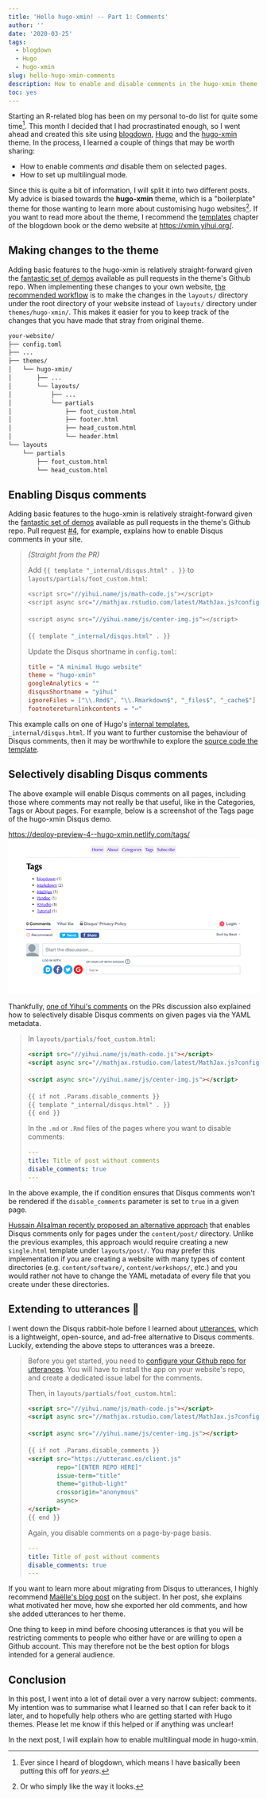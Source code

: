 ```yaml
---
title: 'Hello hugo-xmin! -- Part 1: Comments'
author: ''
date: '2020-03-25'
tags:
  - blogdown
  - Hugo
  - hugo-xmin
slug: hello-hugo-xmin-comments
description: How to enable and disable comments in the hugo-xmin theme.
toc: yes
---
```


Starting an R-related blog has been on my personal to-do list for quite some time[^years]. This month I decided that I had procrastinated enough, so I went ahead and created this site using [blogdown](https://github.com/rstudio/blogdown), [Hugo](https://gohugo.io/) and the [hugo-xmin](https://github.com/yihui/hugo-xmin) theme. In the process, I learned a couple of things that may be worth sharing:

[^years]: Ever since I heard of blogdown, which means I have basically been putting this off for *years*.

- How to enable comments *and* disable them on selected pages.
- How to set up multilingual mode.

Since this is quite a bit of information, I will split it into two different posts. My advice is biased towards the **hugo-xmin** theme, which is a "boilerplate" theme for those wanting to learn more about customising hugo websites[^looks]. If you want to read more about the theme, I recommend the [templates](https://bookdown.org/yihui/blogdown/templates.html)  chapter of the blogdown book or the demo website at <https://xmin.yihui.org/>.

[^looks]: Or who simply like the way it looks.

## Making changes to the theme

Adding basic features to the hugo-xmin is relatively straight-forward given the [fantastic set of  demos](https://github.com/yihui/hugo-xmin/pulls?q=is%3Apr+is%3Aopen+label%3Afeature) available as pull requests in the theme's Github repo. When implementing these changes to your own website, [the recommended workflow](https://bookdown.org/yihui/blogdown/custom-layouts.html) is to make the changes in the `layouts/` directory under the root directory of your website instead of `layouts/` directory under `themes/hugo-xmin/`. This makes it easier for you to keep track of the changes that you have made that stray from original theme.

```txt {hl_lines = ["14-17"]}
your-website/
├── config.toml
├── ...
├── themes/
│   └── hugo-xmin/
│       ├── ...
│       └── layouts/
│           ├── ...
│           └── partials
│               ├── foot_custom.html
│               ├── footer.html
│               ├── head_custom.html
│               └── header.html
└── layouts
    └── partials
        ├── foot_custom.html
        └── head_custom.html
```


## Enabling Disqus comments

Adding basic features to the hugo-xmin is relatively straight-forward given the [fantastic set of  demos](https://github.com/yihui/hugo-xmin/pulls?q=is%3Apr+is%3Aopen+label%3Afeature) available as pull requests in the theme's Github repo. Pull request [#4](https://github.com/yihui/hugo-xmin/pull/4), for example, explains how to enable Disqus comments in your site.

> *(Straight from the PR)*
>
> Add `{{ template "_internal/disqus.html" . }}` to `layouts/partials/foot_custom.html`:
> 
> ```go {hl_lines = [6]}
> <script src="//yihui.name/js/math-code.js"></script>
> <script async src="//mathjax.rstudio.com/latest/MathJax.js?config=TeX-MML-AM_CHTML"></script>
> 
> <script async src="//yihui.name/js/center-img.js"></script>
> 
> {{ template "_internal/disqus.html" . }}
> ```
> 
> Update the Disqus shortname in `config.toml`:
>
> ```toml {hl_lines = [4]}
> title = "A minimal Hugo website"
> theme = "hugo-xmin"
> googleAnalytics = ""
> disqusShortname = "yihui"
> ignoreFiles = ["\\.Rmd$", "\\.Rmarkdown$", "_files$", "_cache$"]
> footnotereturnlinkcontents = "↩"
> ```

This example calls on one of Hugo's [internal templates](https://gohugo.io/templates/internal/), `_internal/disqus.html`. If you want to further customise the behaviour of Disqus comments, then it may be worthwhile to explore the [source code the template](https://github.com/gohugoio/hugo/blob/master/tpl/tplimpl/embedded/templates/disqus.html).


## Selectively disabling Disqus comments

The above example will enable Disqus comments on all pages, including those where comments may not really be that useful, like in the Categories, Tags or About pages. For example, below is a screenshot of the Tags page of the hugo-xmin Disqus demo. 

<https://deploy-preview-4--hugo-xmin.netlify.com/tags/>
![Screenshot of demo site with Disqus comments](disqus.png)

Thankfully, [one of Yihui's comments](https://github.com/yihui/hugo-xmin/pull/4#issuecomment-322301277) on the PRs discussion also explained how to selectively disable Disqus comments on given pages via the YAML metadata.

> In `layouts/partials/foot_custom.html`:
> 
> ```html {hl_lines = ["6-8"]}
> <script src="//yihui.name/js/math-code.js"></script>
> <script async src="//mathjax.rstudio.com/latest/MathJax.js?config=TeX-MML-AM_CHTML"></script>
> 
> <script async src="//yihui.name/js/center-img.js"></script>
> 
> {{ if not .Params.disable_comments }}
> {{ template "_internal/disqus.html" . }}
> {{ end }}
> ```
> 
> In the `.md` or `.Rmd` files of the pages where you want to disable comments:
> 
> ```yaml {hl_lines=[3]}
> ---
> title: Title of post without comments
> disable_comments: true
> ---
> ```

In the above example, the if condition ensures that Disqus comments won't be rendered if the `disable_comments` parameter is set to `true` in a given page.

[Hussain Alsalman recently proposed an alternative approach](https://github.com/yihui/hugo-xmin/pull/39/files) that enables Disqus comments only for pages under the `content/post/` directory. Unlike the previous examples, this approach would require creating a new `single.html` template under `layouts/post/`. You may prefer this implementation if you are creating a website with many types of content directories (e.g. `content/software/`, `content/workshops/`, etc.) and you would rather not have to change the YAML metadata of every file that you create under these directories.

## Extending to utterances :crystal_ball:

I went down the Disqus rabbit-hole before I learned about [utterances](https://utteranc.es/#configuration), which is a lightweight, open-source, and ad-free alternative to Disqus comments. Luckily, extending the above steps to utterances was a breeze.

> Before you get started, you need to [configure your Github repo for utterances](https://utteranc.es/#configuration). You will have to install the app on your website's repo, and create a dedicated issue label for the comments.
> 
> Then, in `layouts/partials/foot_custom.html`:
> ```html {hl_lines = ["6-14"]}
> <script src="//yihui.name/js/math-code.js"></script>
> <script async src="//mathjax.rstudio.com/latest/MathJax.js?config=TeX-MML-AM_CHTML"></script>
> 
> <script async src="//yihui.name/js/center-img.js"></script>
> 
> {{ if not .Params.disable_comments }}
> <script src="https://utteranc.es/client.js"
>         repo="[ENTER REPO HERE]"
>         issue-term="title"
>         theme="github-light"
>         crossorigin="anonymous"
>         async>
> </script>
> {{ end }}
> ```
>
> Again, you disable comments on a page-by-page basis.
> ```yaml {hl_lines=[3]}
> ---
> title: Title of post without comments
> disable_comments: true
> ---
> ```

If you want to learn more about migrating from Disqus to utterances, I highly recommend [Maëlle's blog post](https://masalmon.eu/2019/10/02/disqus/) on the subject. In her post, she explains what motivated her move, how she exported her old comments, and how she added utterances to her theme.

One thing to keep in mind before choosing utterances is that you will be restricting comments to people who either have or are willing to open a Github account. This may therefore not be the best option for blogs intended for a general audience.

## Conclusion

In this post, I went into a lot of detail over a very narrow subject: comments. My intention was to summarise what I learned so that I can refer back to it later, and to hopefully help others who are getting started with Hugo themes. Please let me know if this helped or if anything was unclear! 

In the next post, I will explain how to enable multilingual mode in hugo-xmin.
